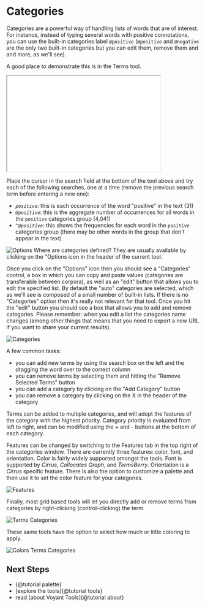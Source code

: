 # Categories

Categories are a powerful way of handling lists of words that are of interest. For instance, instead of typing several words with positive connotations, you can use the built-in categories label `@positive` (`@positive` and `@negative` are the only two built-in categories but you can edit them, remove them and and more, as we'll see).

A good place to demonstrate this is in the Terms tool.

<iframe src="../tool/CorpusTerms/?corpus=austen" style="width: 400px; height: 250px;"></iframe>

Place the cursor in the search field at the bottom of the tool above and try each of the following searches, one at a time (remove the previous search term before entering a new one):

* *`positive`*: this is each occurrence of the word "positive" in the text (31)
* *`@positive`*: this is the aggregate number of occurrences for all words in the `positive` categories group (4,041)
 * *`^@positive`*: this shows the frequencies for each word in the `positive` categories group (there may be other words in the group that don't appear in the text)

![Options](imgs/ui/categories/cirrus-options.png) Where are categories defined? They are usually available by clicking on the "Options icon in the header of the current tool.

Once you click on the "Options" icon then you should see a "Categories" control, a box in which you can copy and paste values (categories are transferable between corpora), as well as an "edit" button that allows you to edit the specified list. By default the "auto" categories are selected, which as we'll see is composed of a small number of built-in lists. If there is no "Categories" option then it's really not relevant for that tool. Once you hit the "edit" button you should see a box that allows you to add and remove categories. Please remember: when you edit a list the categories name changes (among other things that means that you need to export a new URL if you want to share your current results).

![Categories](imgs/ui/categories/categories.png)

A few common tasks:

* you can add new terms by using the search box on the left and the dragging the word over to the correct column
* you can remove terms by selecting them and hitting the "Remove Selected Terms" button
* you can add a category by clicking on the "Add Category" button
* you can remove a category by clicking on the X in the header of the category

Terms can be added to multiple categories, and will adopt the features of the category with the highest priority. Category priority is evaluated from left to right, and can be modified using the + and - buttons at the bottom of each category.

Features can be changed by switching to the Features tab in the top right of the categories window. There are currently three features: color, font, and orientation. Color is fairly widely supported amongst the tools. Font is supported by _Cirrus_, _Collocates Graph_, and _TermsBerry_. Orientation is a _Cirrus_ specific feature. There is also the option to customize a palette and then use it to set the color feature for your categories.

![Features](imgs/ui/categories/features.png)

Finally, most grid based tools will let you directly add or remove terms from categories by right-clicking (control-clicking) the term.

![Terms Categories](imgs/ui/categories/terms_categories.png)

These same tools have the option to select how much or little coloring to apply.

![Colors Terms Categories](imgs/ui/categories/colors_terms_categories.png)

## Next Steps

- {@tutorial palette}
- [explore the tools]{@tutorial tools}
- read [about Voyant Tools]{@tutorial about}